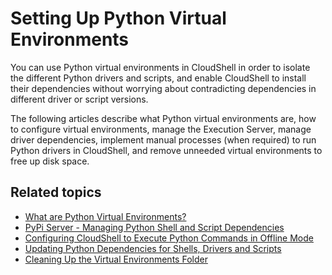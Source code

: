 # Setting Up Python Virtual Environments

You can use Python virtual environments in CloudShell in order to isolate the different Python drivers and scripts, and enable CloudShell to install their dependencies without worrying about contradicting dependencies in different driver or script versions.

The following articles describe what Python virtual environments are, how to configure virtual environments, manage the Execution Server, manage driver dependencies, implement manual processes (when required) to run Python drivers in CloudShell, and remove unneeded virtual environments to free up disk space.

## Related topics

- [What are Python Virtual Environments?](./what-are-python-virtual-environments.md)
- [PyPi Server - Managing Python Shell and Script Dependencies](./pypi-server-managing-python-shell-and-script-dependencies.md)
- [Configuring CloudShell to Execute Python Commands in Offline Mode](./configuring-cloudshell-to-execute-python-commands-in-offline-mode.md)
- [Updating Python Dependencies for Shells, Drivers and Scripts](./updating-python-dependencies-for-shells,-drivers-and-scripts.md)
- [Cleaning Up the Virtual Environments Folder](./cleaning-up-the-virtual-environments-folder.md)